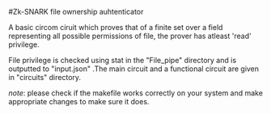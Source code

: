 #Zk-SNARK file ownership auhtenticator

A basic circom ciruit which proves that of a finite set over a field representing all possible permissions of file, the prover has atleast 'read' privilege.

File privilege is checked using stat in the "File_pipe" directory and is outputted to "input.json" .The main circuit and a functional circuit are given in "circuits" directory.

*note*: please check if the makefile works correctly on your system and make appropriate changes to make sure it does.
